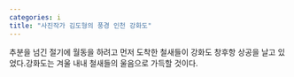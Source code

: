 ```yaml
---
categories: i
title: "사진작가 김도형의 풍경 인천 강화도"
---
```

추분을 넘긴 절기에 월동을 하려고 먼저 도착한 철새들이 강화도 창후항 상공을 날고 있었다.강화도는 겨울 내내 철새들의 울음으로 가득할 것이다.